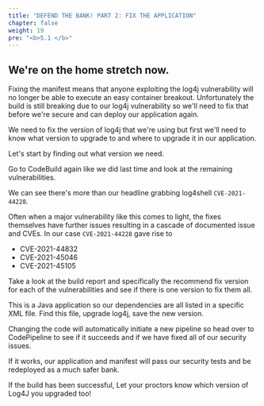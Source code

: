 ```yaml
---
title: "DEFEND THE BANK! PART 2: FIX THE APPLICATION"
chapter: false
weight: 19
pre: "<b>5.1 </b>"
---
```


## We're on the home stretch now.

Fixing the manifest means that anyone exploiting the log4j vulnerability will no longer be able to execute an easy container breakout. Unfortunately the build is still breaking due to our log4j vulnerability so we'll need to fix that before we're secure and can deploy our application again.

We need to fix the version of log4j that we're using but first we'll need to know what version to upgrade to and where to upgrade it in our application.

Let's start by finding out what version we need.

Go to CodeBuild again like we did last time and look at the remaining vulnerabilities.

We can see there's more than our headline grabbing log4shell `CVE-2021-44228`.

Often when a major vulnerability like this comes to light, the fixes themselves have further issues resulting in a cascade of documented issue and CVEs. In our case `CVE-2021-44228` gave rise to

- CVE-2021-44832
- CVE-2021-45046 
- CVE-2021-45105

Take a look at the build report and specifically the recommend fix version for each of the vulnerabilities and see if there is one version to fix them all.

This is a Java application so our dependencies are all listed in a specific XML file. Find this file, upgrade log4j, save the new version.

Changing the code will automatically initiate a new pipeline so head over to CodePipeline to see if it succeeds and if we have fixed all of our security issues.

If it works, our application and manifest will pass our security tests and be redeployed as a much safer bank.

If the build has been successful, Let your proctors know which version of Log4J you upgraded too!
